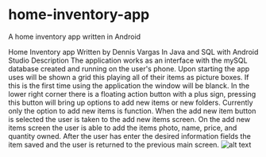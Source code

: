 # home-inventory-app
A home inventory app written in Android 

Home Inventory app 
 Written by Dennis Vargas
  In Java and SQL with Android Studio 
   Description
   The application works as an interface with the mySQL database created and running on the user's phone. Upon starting the app uses will be shown a grid this playing all of their items as picture boxes. If this is the first time using the application the window will be blanck. In the lower right corner there is a floating action button with a plus sign, pressing this button will bring up options to add new items or new folders. Currently only the option to add new items is function. When the add new item button is selected the user is taken to the add new items screen. On the add new items screen the user is able to add the items photo, name, price, and quantity owned. After the user has enter the desired information fields the item saved and the user is returned to the previous main screen.
![alt text](https://drive.google.com/file/d/1iuAKyuzsXhVwP4fNrAC1NAflmabWCujZ/view?usp=sharing "title")

